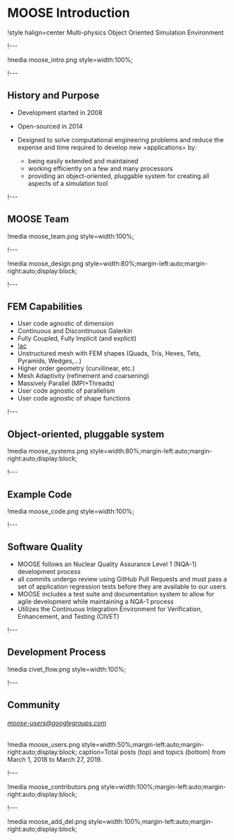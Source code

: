 # MOOSE Introduction

!style halign=center
Multi-physics Object Oriented Simulation Environment

!---

!media moose_intro.png style=width:100%;

!---

## History and Purpose

- Development started in 2008

- Open-sourced in 2014

- Designed to solve computational engineering problems and
  reduce the expense and time required to develop new =applications= by:

  - being easily extended and maintained
  - working efficiently on a few and many processors
  - providing an object-oriented, pluggable system for creating all aspects of a simulation tool

!---

## MOOSE Team

!media moose_team.png style=width:100%;

!---

!media moose_design.png style=width:80%;margin-left:auto;margin-right:auto;display:block;

!---

## FEM Capabilities

- User code agnostic of dimension
- Continuous and Discontinuous Galerkin
- Fully Coupled, Fully Implicit (and explicit)
- [!ac](AD)
- Unstructured mesh with FEM shapes (Quads, Tris, Hexes, Tets, Pyramids, Wedges,...)
- Higher order geometry (curvilinear, etc.)
- Mesh Adaptivity (refinement and coarsening)
- Massively Parallel (MPI+Threads)
- User code agnostic of parallelism
- User code agnostic of shape functions

!---

## Object-oriented, pluggable system

!media moose_systems.png style=width:80%;margin-left:auto;margin-right:auto;display:block;

!---

## Example Code

!media moose_code.png style=width:100%;

!---

## Software Quality

- MOOSE follows an Nuclear Quality Assurance Level 1 (NQA-1) development process
- all commits undergo review using GitHub Pull Requests and must pass a set of application
  regression tests before they are available to our users
- MOOSE includes a test suite and documentation system to allow for agile development while
  maintaining a NQA-1 process
- Utilizes the Continuous Integration Environment for Verification, Enhancement, and Testing (CIVET)

!---

## Development Process

!media civet_flow.png style=width:100%;

!---

## Community

###### moose-users@googlegroups.com

!media moose_users.png style=width:50%;margin-left:auto;margin-right:auto;display:block;
       caption=Total posts (top) and topics (bottom) from March 1, 2018 to March 27, 2019.

!---

!media moose_contributors.png style=width:100%;margin-left:auto;margin-right:auto;display:block;

!---

!media moose_add_del.png style=width:100%;margin-left:auto;margin-right:auto;display:block;
